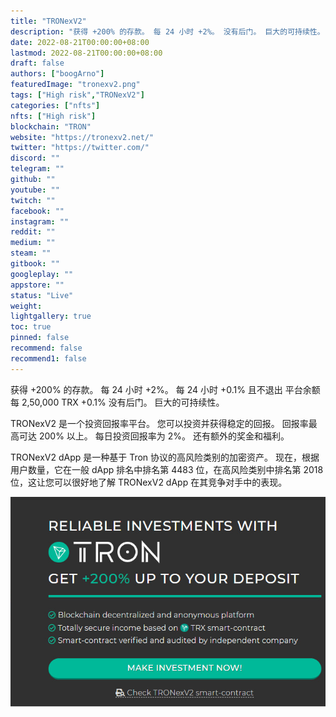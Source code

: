 ```yaml
---
title: "TRONexV2"
description: "获得 +200% 的存款。 每 24 小时 +2%。 没有后门。 巨大的可持续性。"
date: 2022-08-21T00:00:00+08:00
lastmod: 2022-08-21T00:00:00+08:00
draft: false
authors: ["boogArno"]
featuredImage: "tronexv2.png"
tags: ["High risk","TRONexV2"]
categories: ["nfts"]
nfts: ["High risk"]
blockchain: "TRON"
website: "https://tronexv2.net/"
twitter: "https://twitter.com/"
discord: ""
telegram: ""
github: ""
youtube: ""
twitch: ""
facebook: ""
instagram: ""
reddit: ""
medium: ""
steam: ""
gitbook: ""
googleplay: ""
appstore: ""
status: "Live"
weight: 
lightgallery: true
toc: true
pinned: false
recommend: false
recommend1: false
---
```

获得 +200% 的存款。
每 24 小时 +2%。
每 24 小时 +0.1% 且不退出
平台余额每 2,50,000 TRX +0.1%
没有后门。 巨大的可持续性。

TRONexV2 是一个投资回报率平台。 您可以投资并获得稳定的回报。 回报率最高可达 200% 以上。 每日投资回报率为 2%。 还有额外的奖金和福利。

TRONexV2 dApp 是一种基于 Tron 协议的高风险类别的加密资产。 现在，根据用户数量，它在一般 dApp 排名中排名第 4483 位，在高风险类别中排名第 2018 位，这让您可以很好地了解 TRONexV2 dApp 在其竞争对手中的表现。

![tronexv2-dapp-high-risk-tron-image2_c6f8a5dd3660844cab874ef6f1016ede](tronexv2-dapp-high-risk-tron-image2_c6f8a5dd3660844cab874ef6f1016ede.png)